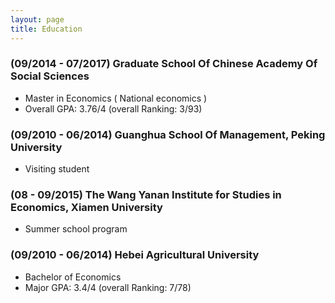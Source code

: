 ```yaml
---
layout: page
title: Education
---
```



### (09/2014 - 07/2017) Graduate School Of Chinese Academy Of Social Sciences
* Master in Economics ( National economics )
* Overall GPA: 3.76/4 (overall Ranking: 3/93)

### (09/2010 - 06/2014) Guanghua School Of Management, Peking University
* Visiting student

### (08 - 09/2015) The Wang Yanan Institute for Studies in Economics, Xiamen University
* Summer school program

### (09/2010 - 06/2014) Hebei Agricultural University
* Bachelor of Economics
* Major GPA: 3.4/4 (overall Ranking: 7/78)






